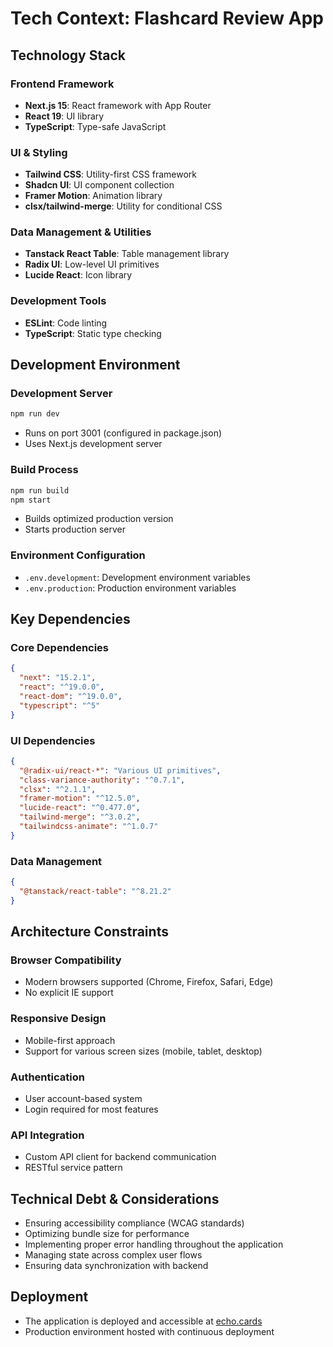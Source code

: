 # Tech Context: Flashcard Review App

## Technology Stack

### Frontend Framework
- **Next.js 15**: React framework with App Router
- **React 19**: UI library
- **TypeScript**: Type-safe JavaScript

### UI & Styling
- **Tailwind CSS**: Utility-first CSS framework
- **Shadcn UI**: UI component collection
- **Framer Motion**: Animation library
- **clsx/tailwind-merge**: Utility for conditional CSS

### Data Management & Utilities
- **Tanstack React Table**: Table management library
- **Radix UI**: Low-level UI primitives
- **Lucide React**: Icon library

### Development Tools
- **ESLint**: Code linting
- **TypeScript**: Static type checking

## Development Environment

### Development Server
```bash
npm run dev
```
- Runs on port 3001 (configured in package.json)
- Uses Next.js development server

### Build Process
```bash
npm run build
npm start
```
- Builds optimized production version
- Starts production server

### Environment Configuration
- `.env.development`: Development environment variables
- `.env.production`: Production environment variables

## Key Dependencies

### Core Dependencies
```json
{
  "next": "15.2.1",
  "react": "^19.0.0",
  "react-dom": "^19.0.0",
  "typescript": "^5"
}
```

### UI Dependencies
```json
{
  "@radix-ui/react-*": "Various UI primitives",
  "class-variance-authority": "^0.7.1",
  "clsx": "^2.1.1",
  "framer-motion": "^12.5.0",
  "lucide-react": "^0.477.0",
  "tailwind-merge": "^3.0.2",
  "tailwindcss-animate": "^1.0.7"
}
```

### Data Management
```json
{
  "@tanstack/react-table": "^8.21.2"
}
```

## Architecture Constraints

### Browser Compatibility
- Modern browsers supported (Chrome, Firefox, Safari, Edge)
- No explicit IE support

### Responsive Design
- Mobile-first approach
- Support for various screen sizes (mobile, tablet, desktop)

### Authentication
- User account-based system
- Login required for most features

### API Integration
- Custom API client for backend communication
- RESTful service pattern

## Technical Debt & Considerations
- Ensuring accessibility compliance (WCAG standards)
- Optimizing bundle size for performance
- Implementing proper error handling throughout the application
- Managing state across complex user flows
- Ensuring data synchronization with backend 

## Deployment
- The application is deployed and accessible at [echo.cards](https://echo.cards)
- Production environment hosted with continuous deployment 